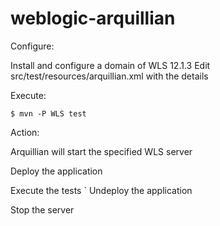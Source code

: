 weblogic-arquillian
===================

Configure:

Install and configure a domain of WLS 12.1.3
Edit src/test/resources/arquillian.xml with the details

Execute:

    $ mvn -P WLS test

Action:

Arquillian will start the specified WLS server

Deploy the application

Execute the tests
`
Undeploy the application

Stop the server




